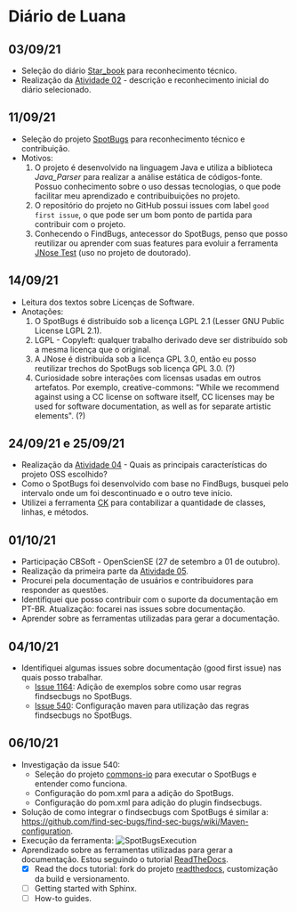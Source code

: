 # Diário de Luana

## 03/09/21

* Seleção do diário [Star_book](https://github.com/hashirshoaeb/star_book) para reconhecimento técnico.
* Realização da [Atividade 02](https://github.com/mate28-ic-ufba/turma-20212/blob/main/atividade01/luana.md) - descrição e reconhecimento inicial do diário selecionado.


## 11/09/21
* Seleção do projeto [SpotBugs](https://awesomeopensource.com/project/spotbugs/spotbugs) para reconhecimento técnico e contribuição.
* Motivos: 
  1. O projeto é desenvolvido na linguagem Java e utiliza a biblioteca _Java_Parser_ para realizar a análise estática de códigos-fonte. Possuo conhecimento sobre o uso dessas tecnologias, o que pode facilitar meu aprendizado e contribuibuições no projeto. 
  2. O repositório do projeto no GitHub possui issues com label `good first issue`, o que pode ser um bom ponto de partida para contribuir com o projeto.
  3. Conhecendo o FindBugs, antecessor do SpotBugs, penso que posso reutilizar ou aprender com suas features para evoluir a ferramenta [JNose Test](https://github.com/arieslab/jnose) (uso no projeto de doutorado).      

## 14/09/21
* Leitura dos textos sobre Licenças de Software.
* Anotações:
  1. O SpotBugs é distribuído sob a licença LGPL 2.1 (Lesser GNU Public License LGPL 2.1).
  2. LGPL - Copyleft: qualquer trabalho derivado deve ser distribuído sob a mesma licença que o original. 
  3. A JNose é distribuída sob a licença GPL 3.0, então eu posso reutilizar trechos do SpotBugs sob licença GPL 3.0. (?) 
  4. Curiosidade sobre interações com licensas usadas em outros artefatos. Por exemplo, creative-commons: "While we recommend against using a CC license on software itself, CC licenses may be used for software documentation, as well as for separate artistic elements". (?)

## 24/09/21 e 25/09/21
*  Realização da [Atividade 04](https://github.com/mate28-ic-ufba/turma-20212/tree/main/atividades/luana/atividade04.md) - Quais as principais características do projeto OSS escolhido?
*  Como o SpotBugs foi desenvolvido com base no FindBugs, busquei pelo intervalo onde um foi descontinuado e o outro teve início. 
*  Utilizei a ferramenta [CK](https://github.com/mauricioaniche/ck) para contabilizar a quantidade de classes, linhas, e métodos.

## 01/10/21
* Participação CBSoft - OpenScienSE (27 de setembro a 01 de outubro).
* Realização da primeira parte da [Atividade 05](https://github.com/mate28-ic-ufba/turma-20212/tree/main/atividades/luana/atividade05.md).
* Procurei pela documentação de usuários e contribuidores para responder as questões.
* Identifiquei que posso contribuir com o suporte da documentação em PT-BR. Atualização: focarei nas issues sobre documentação.
* Aprender sobre as ferramentas utilizadas para gerar a documentação.

## 04/10/21
* Identifiquei algumas issues sobre documentação (good first issue) nas quais posso trabalhar.
  - [Issue 1164](https://github.com/spotbugs/spotbugs/issues/1164): Adição de exemplos sobre como usar regras findsecbugs no SpotBugs.
  - [Issue 540](https://github.com/spotbugs/spotbugs/issues/540): Configuração maven para utilização das regras findsecbugs no SpotBugs.

## 06/10/21
* Investigação da issue 540:
  - Seleção do projeto [commons-io](https://github.com/apache/commons-io) para executar o SpotBugs e entender como funciona.
  - Configuração do pom.xml para a adição do SpotBugs.
  - Configuração do pom.xml para adição do plugin findsecbugs.
* Solução de como integrar o findsecbugs com SpotBugs é similar a: https://github.com/find-sec-bugs/find-sec-bugs/wiki/Maven-configuration.
* Execução da ferramenta: ![SpotBugsExecution](https://drive.google.com/uc?export=view&id=1-RdZfB1p3v9ZC-3Ra2AlWo5OAhqqjwMX)
* Aprendizado sobre as ferramentas utilizadas para gerar a documentação. Estou seguindo o tutorial [ReadTheDocs](https://docs.readthedocs.io/en/stable/tutorial/).
  - [X] Read the docs tutorial: fork do projeto [readthedocs](https://github.com/luana-martins/ReadTheDocs.git), customização da build e versionamento.
  - [ ] Getting started with Sphinx.
  - [ ] How-to guides.
